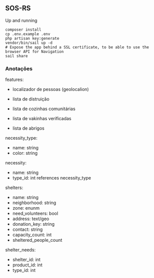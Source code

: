 ## SOS-RS

Up and running
```
composer install
cp .env.example .env
php artisan key:generate
vendor/bin/sail up -d
# Expose the app behind a SSL certificate, to be able to use the browser API for Navigation
sail share
```


### Anotações

features:

- localizador de pessoas (geolocalion)

- lista de distruição
- lista de cozinhas comunitárias
- lista de vakinhas verificadas
- lista de abrigos

necessity_type:
- name: string
- color: string

necessity:
- name: string
- type_id: int references necessity_type



shelters:

- name: string
- neighborhood: string
- zone: enunm
- need_volunteers: bool
- address: text/geo
- donation_key: string
- contact: string
- capacity_count: int
- sheltered_people_count


shelter_needs:

- shelter_id: int
- product_id: int
- type_id: int
